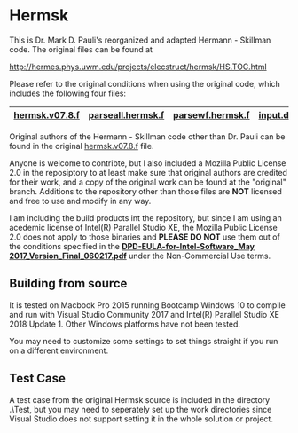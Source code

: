 # Hermsk

This is Dr. Mark D. Pauli's reorganized and adapted Hermann - Skillman code. The original files can be found at

http://hermes.phys.uwm.edu/projects/elecstruct/hermsk/HS.TOC.html

Please refer to the original conditions when using the original code, which includes the following four files:

[hermsk.v07.8.f](https://github.com/shangjiaxuan/Hermsk-vs2017_ips/blob/original/hermsk.v07.8.f) | [parseall.hermsk.f](https://github.com/shangjiaxuan/Hermsk-vs2017_ips/blob/original/parseall.hermsk.f) | [parsewf.hermsk.f](https://github.com/shangjiaxuan/Hermsk-vs2017_ips/blob/original/parsewf.hermsk.f) | [input.dat](https://github.com/shangjiaxuan/Hermsk-vs2017_ips/blob/original/input.dat)
-----------------|---------------------|--------------------|------------

Original authors of the Hermann - Skillman code other than Dr. Pauli can be found in the original [hermsk.v07.8.f](https://github.com/shangjiaxuan/Hermsk-vs2017_ips/blob/original/hermsk.v07.8.f) file.

Anyone is welcome to contribte, but I also included a Mozilla Public License 2.0 in the reposiptory to at least make sure that original authors are credited for their work, and a copy of the original work can be found at the "original" branch. Additions to the repository other than those files are **NOT** licensed and free to use and modify in any way.

I am including the build products int the repository, but since I am using an acedemic license of Intel(R) Parallel Studio XE, the Mozilla Public License 2.0 does not apply to those binaries and **PLEASE DO NOT** use them out of the conditions specified in the **[DPD-EULA-for-Intel-Software_May 2017_Version_Final_060217.pdf](https://github.com/shangjiaxuan/Hermsk-vs2017_ips/blob/master/DPD-EULA-for-Intel-Software_May%202017_Version_Final_060217.pdf)** under the Non-Commercial Use terms.

## Building from source

It is tested on Macbook Pro 2015 running Bootcamp Windows 10 to compile and run with Visual Studio Community 2017 and Intel(R) Parallel Studio XE 2018 Update 1. Other Windows platforms have not been tested.

You may need to customize some settings to set things straight if you run on a different environment.

## Test Case

A test case from the original Hermsk source is included in the directory .\Test\, but you may need to seperately set up the work directories since Visual Studio does not support setting it in the whole solution or project.
